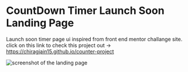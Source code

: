 # CountDown Timer Launch Soon Landing Page

Launch soon timer page ui inspired from front end mentor challange site.
click on this link to check this project out -> https://chiragjain15.github.io/counter-project

![screenshot of the landing page](/images/timer.jpg)
